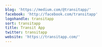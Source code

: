 ```yaml
---
blog: 'https://medium.com/@transitapp/'
facebook: 'http://facebook.com/transitapp'
logohandle: transitapp
sort: transitapp
title: Transit App
twitter: transitapp
website: 'https://transitapp.com/'
---
```

